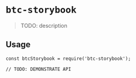 # `btc-storybook`

> TODO: description

## Usage

```
const btcStorybook = require('btc-storybook');

// TODO: DEMONSTRATE API
```
